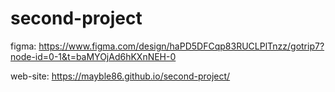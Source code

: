 # second-project
figma: https://www.figma.com/design/haPD5DFCqp83RUCLPlTnzz/gotrip7?node-id=0-1&t=baMYOjAd6hKXnNEH-0

web-site: https://mayble86.github.io/second-project/
